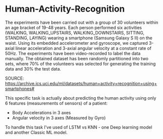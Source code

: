 # Human-Activity-Recognition

The experiments have been carried out with a group of 30 volunteers within an age bracket of 19-48 years. Each person performed six activities (WALKING, WALKING_UPSTAIRS, WALKING_DOWNSTAIRS, SITTING, STANDING, LAYING) wearing a smartphone (Samsung Galaxy S II) on the waist. Using its embedded accelerometer and gyroscope, we captured 3-axial linear acceleration and 3-axial angular velocity at a constant rate of 50Hz. The experiments have been video-recorded to label the data manually. The obtained dataset has been randomly partitioned into two sets, where 70% of the volunteers was selected for generating the training data and 30% the test data.

SOURCE: https://archive.ics.uci.edu/ml/datasets/human+activity+recognition+using+smartphones#

This specific task is actually about predicting the human activity using only 6 features (measurements of sensors) of a patient:

- Body Accelerations in 3 axes
- Angular velocity in 3 axes (Measured by Gyro)

To handle this task I've used of LSTM vs KNN - one Deep learning model and another Classic ML model.
